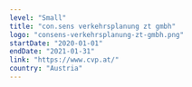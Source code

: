 ```yaml
---
level: "Small"
title: "con.sens verkehrsplanung zt gmbh"
logo: "consens-verkehrsplanung-zt-gmbh.png"
startDate: "2020-01-01"
endDate: "2021-01-31"
link: "https://www.cvp.at/"
country: "Austria"
---
```

